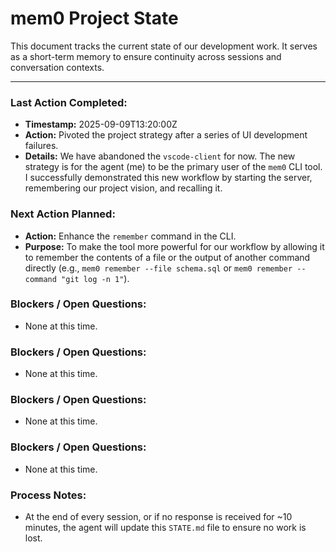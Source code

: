 # mem0 Project State

This document tracks the current state of our development work. It serves as a short-term memory to ensure continuity across sessions and conversation contexts.

---

### Last Action Completed:

*   **Timestamp:** 2025-09-09T13:20:00Z
*   **Action:** Pivoted the project strategy after a series of UI development failures.
*   **Details:** We have abandoned the `vscode-client` for now. The new strategy is for the agent (me) to be the primary user of the `mem0` CLI tool. I successfully demonstrated this new workflow by starting the server, remembering our project vision, and recalling it.

### Next Action Planned:

*   **Action:** Enhance the `remember` command in the CLI.
*   **Purpose:** To make the tool more powerful for our workflow by allowing it to remember the contents of a file or the output of another command directly (e.g., `mem0 remember --file schema.sql` or `mem0 remember --command "git log -n 1"`).

### Blockers / Open Questions:

*   None at this time.

### Blockers / Open Questions:

*   None at this time.

### Blockers / Open Questions:

*   None at this time.

### Blockers / Open Questions:

*   None at this time.

### Process Notes:

*   At the end of every session, or if no response is received for ~10 minutes, the agent will update this `STATE.md` file to ensure no work is lost.


